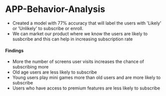 # APP-Behavior-Analysis

- Created a model with 77% accuracy that will label the users with 'Likely' or 'Unlikely' to subscribe or enroll.
- We can market our product where we know the users are likely to susbcribe and this can help in increasing subscription rate

#### Findings

- More the number of screens user visits increases the chance of subscribing more
- Old age users are less likely to subscribe
- Young users play mini games more than old users and are more likely to subscribe
- Users who have access to premium features are less likely to subscribe
